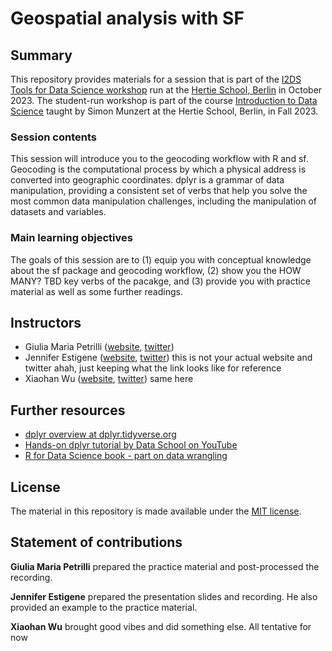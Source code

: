 # Geospatial analysis with SF 

## Summary

This repository provides materials for a session that is part of the [I2DS Tools for Data Science workshop](https://github.com/intro-to-data-science-23-workshop) run at the [Hertie School, Berlin](https://www.hertie-school.org/en/) in October 2023. The student-run workshop is part of the course [Introduction to Data Science](https://github.com/intro-to-data-science-23) taught by Simon Munzert at the Hertie School, Berlin, in Fall 2023.

### Session contents

This session will introduce you to the geocoding workflow with R and sf. Geocoding is the computational process by which a physical address is converted into geographic coordinates. dplyr is a grammar of data manipulation, providing a consistent set of verbs that help you solve the most common data manipulation challenges, including the manipulation of datasets and variables. 

### Main learning objectives

The goals of this session are to (1) equip you with conceptual knowledge about the sf package and geocoding workflow, (2) show you the HOW MANY? TBD key verbs of the pacakge, and (3) provide you with practice material as well as some further readings.


## Instructors

- Giulia Maria Petrilli ([website](http://simonmunzert.github.io/), [twitter](https://twitter.com/simonsaysnothin))
- Jennifer Estigene ([website](https://en.wikipedia.org/wiki/Kermit_the_Frog), [twitter](https://twitter.com/KermitTheFrog))     this is not your actual website and twitter ahah, just keeping what the link looks like for reference 
- Xiaohan Wu ([website](https://en.wikipedia.org/wiki/Kermit_the_Frog), [twitter](https://twitter.com/KermitTheFrog)) same here 



## Further resources

- [dplyr overview at dplyr.tidyverse.org](https://dplyr.tidyverse.org/)
- [Hands-on dplyr tutorial by Data School on YouTube](https://www.youtube.com/watch?v=jWjqLW-u3hc)
- [R for Data Science book - part on data wrangling](https://r4ds.had.co.nz/wrangle-intro.html)


## License

The material in this repository is made available under the [MIT license](http://opensource.org/licenses/mit-license.php). 

## Statement of contributions

**Giulia Maria Petrilli** prepared the practice material and post-processed the recording.

**Jennifer Estigene** prepared the presentation slides and recording. He also provided an example to the practice material.

**Xiaohan Wu** brought good vibes and did something else. All tentative for now 

